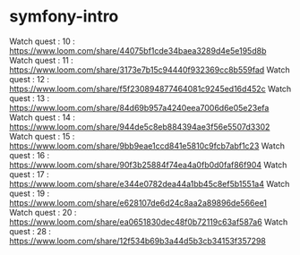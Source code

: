 # symfony-intro

Watch quest : 10 : https://www.loom.com/share/44075bf1cde34baea3289d4e5e195d8b
Watch quest : 11 : https://www.loom.com/share/3173e7b15c94440f932369cc8b559fad
Watch quest : 12 : https://www.loom.com/share/f5f230894877464081c9245ed16d452c
Watch quest : 13 : https://www.loom.com/share/84d69b957a4240eea7006d6e05e23efa
Watch quest : 14 : https://www.loom.com/share/944de5c8eb884394ae3f56e5507d3302
Watch quest : 15 : https://www.loom.com/share/9bb9eae1ccd841e5810c9fcb7abf1c23
Watch quest : 16 : https://www.loom.com/share/90f3b25884f74ea4a0fb0d0faf86f904
Watch quest : 17 : https://www.loom.com/share/e344e0782dea44a1bb45c8ef5b1551a4
Watch quest : 19 : https://www.loom.com/share/e628107de6d24c8aa2a89896de566ee1
Watch quest : 20 : https://www.loom.com/share/ea0651830dec48f0b72119c63af587a6
Watch quest : 28 : https://www.loom.com/share/12f534b69b3a44d5b3cb34153f357298
